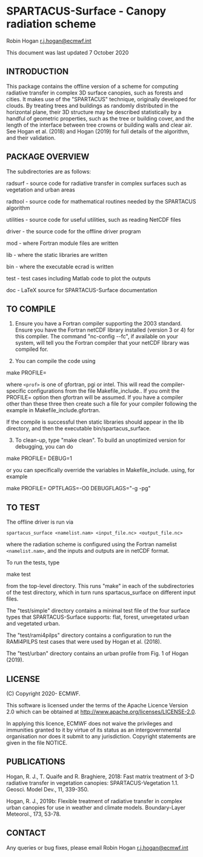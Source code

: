 # SPARTACUS-Surface - Canopy radiation scheme

Robin Hogan <r.j.hogan@ecmwf.int>

This document was last updated 7 October 2020


## INTRODUCTION

This package contains the offline version of a scheme for computing
radiative transfer in complex 3D surface canopies, such as forests and
cities. It makes use of the "SPARTACUS" technique, originally
developed for clouds. By treating trees and buildings as randomly
distributed in the horizontal plane, their 3D structure may be
described statistically by a handful of geometric properties, such as
the tree or building cover, and the length of the interface between
tree crowns or building walls and clear air.  See Hogan et al. (2018)
and Hogan (2019) for full details of the algorithm, and their
validation.


## PACKAGE OVERVIEW

The subdirectories are as follows:

  radsurf - source code for radiative transfer in complex surfaces
       such as vegetation and urban areas

  radtool - source code for mathematical routines needed by the
       SPARTACUS algorithm

  utilities - source code for useful utilities, such as reading NetCDF
       files

  driver - the source code for the offline driver program

  mod - where Fortran module files are written

  lib - where the static libraries are written

  bin - where the executable ecrad is written

  test - test cases including Matlab code to plot the outputs

  doc - LaTeX source for SPARTACUS-Surface documentation

## TO COMPILE

1. Ensure you have a Fortran compiler supporting the 2003
standard. Ensure you have the Fortran netCDF library installed
(version 3 or 4) for this compiler.  The command "nc-config --fc", if
available on your system, will tell you the Fortran compiler that your
netCDF library was compiled for.

2. You can compile the code using 

  make PROFILE=<prof>

where `<prof>` is one of gfortran, pgi or intel.  This will read the
compiler-specific configurations from the file
Makefile_include.<prof>.  If you omit the PROFILE= option then
gfortran will be assumed. If you have a compiler other than these
three then create such a file for your compiler following the example
in Makefile_include.gfortran.

If the compile is successful then static libraries should appear in
the lib directory, and then the executable bin/spartacus_surface.

3. To clean-up, type "make clean".  To build an unoptimized version
for debugging, you can do

  make PROFILE=<prof> DEBUG=1

or you can specifically override the variables in Makefile_include.<prof>
using, for example

  make PROFILE=<prof> OPTFLAGS=-O0 DEBUGFLAGS="-g -pg"


## TO TEST

The offline driver is run via

    spartacus_surface <namelist.nam> <input_file.nc> <output_file.nc>

where the radiation scheme is configured using the Fortran namelist
`<namelist.nam>`, and the inputs and outputs are in netCDF format.  

To run the tests, type

   make test

from the top-level directory.  This runs "make" in each of the
subdirectories of the test directory, which in turn runs
spartacus_surface on different input files.

The "test/simple" directory contains a minimal test file of the four
surface types that SPARTACUS-Surface supports: flat, forest,
unvegetated urban and vegetated urban.

The "test/rami4pilps" directory contains a configuration to run the
RAMI4PILPS test cases that were used by Hogan et al. (2018).

The "test/urban" directory contains an urban profile from Fig. 1 of
Hogan (2019).


## LICENSE

(C) Copyright 2020- ECMWF.

This software is licensed under the terms of the Apache Licence Version 2.0
which can be obtained at http://www.apache.org/licenses/LICENSE-2.0.

In applying this licence, ECMWF does not waive the privileges and immunities
granted to it by virtue of its status as an intergovernmental organisation
nor does it submit to any jurisdiction.
Copyright statements are given in the file NOTICE.


## PUBLICATIONS

Hogan, R. J., T. Quaife and R. Braghiere, 2018: Fast matrix treatment
of 3-D radiative transfer in vegetation canopies: SPARTACUS-Vegetation
1.1. Geosci. Model Dev., 11, 339-350.

Hogan, R. J., 2019b: Flexible treatment of radiative transfer in
complex urban canopies for use in weather and climate
models. Boundary-Layer Meteorol., 173, 53-78.


## CONTACT

Any queries or bug fixes, please email Robin Hogan <r.j.hogan@ecmwf.int>



